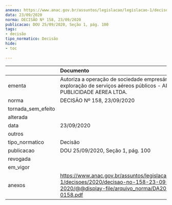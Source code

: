 ```yaml
---
anexos: https://www.anac.gov.br/assuntos/legislacao/legislacao-1/decisoes/2020/decisao-no-158-23-09-2020/@@display-file/arquivo_norma/DA2020-0158.pdf
data: 23/09/2020
norma: DECISÃO Nº 158, 23/09/2020
publicacao: DOU 25/09/2020, Seção 1, pág. 100
tags:
- decisão
tipo_normatico: Decisão
hide: 
- toc 
 
---
```


|                    | Documento                                                                                                                                     |
|:-------------------|:----------------------------------------------------------------------------------------------------------------------------------------------|
| ementa             | Autoriza a operação de sociedade empresária para exploração de serviços aéreos públicos - AIR MIDIA PUBLICIDADE AEREA LTDA.                   |
| norma              | DECISÃO Nº 158, 23/09/2020                                                                                                                    |
| tornada_sem_efeito |                                                                                                                                               |
| alterada           |                                                                                                                                               |
| data               | 23/09/2020                                                                                                                                    |
| outros             |                                                                                                                                               |
| tipo_normatico     | Decisão                                                                                                                                       |
| publicacao         | DOU 25/09/2020, Seção 1, pág. 100                                                                                                             |
| revogada           |                                                                                                                                               |
| em_vigor           |                                                                                                                                               |
| anexos             | https://www.anac.gov.br/assuntos/legislacao/legislacao-1/decisoes/2020/decisao-no-158-23-09-2020/@@display-file/arquivo_norma/DA2020-0158.pdf |